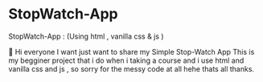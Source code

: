 # StopWatch-App
StopWatch-App : (Using html , vanilla css &amp; js )


👋 Hi everyone I want just want to share my Simple Stop-Watch App
    This is my begginer project that i do when i taking a course 
    and i use html and vanilla css and js , so sorry for the messy code at all hehe
    thats all thanks.
